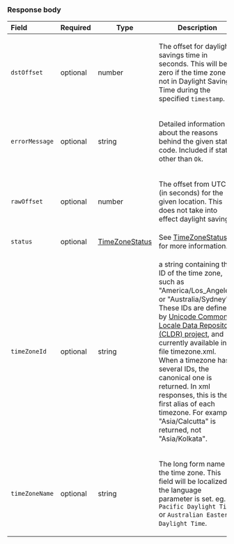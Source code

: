 <!--- This is a generated file, do not edit! -->
<!--- [START maps_http_schema_timezoneresponse] -->
<h3 class="schema-object" id="TimeZoneResponse">Response body</h3>

| Field          | Required | Type                                               | Description                                                                                                                                                                                                                                                                                                                                                                                                                                                                                                           |
| :------------- | -------- | -------------------------------------------------- | --------------------------------------------------------------------------------------------------------------------------------------------------------------------------------------------------------------------------------------------------------------------------------------------------------------------------------------------------------------------------------------------------------------------------------------------------------------------------------------------------------------------- |
| `dstOffset`    | optional | number                                             | <div class="nonref-property-description"><p>The offset for daylight-savings time in seconds. This will be zero if the time zone is not in Daylight Savings Time during the specified <code>timestamp</code>.</p></div>                                                                                                                                                                                                                                                                                                |
| `errorMessage` | optional | string                                             | <div class="nonref-property-description"><p>Detailed information about the reasons behind the given status code. Included if status other than <code>Ok</code>.</p></div>                                                                                                                                                                                                                                                                                                                                             |
| `rawOffset`    | optional | number                                             | <div class="nonref-property-description"><p>The offset from UTC (in seconds) for the given location. This does not take into effect daylight savings.</p></div>                                                                                                                                                                                                                                                                                                                                                       |
| `status`       | optional | [TimeZoneStatus](#TimeZoneStatus "TimeZoneStatus") | See [TimeZoneStatus](#TimeZoneStatus "TimeZoneStatus") for more information.                                                                                                                                                                                                                                                                                                                                                                                                                                          |
| `timeZoneId`   | optional | string                                             | <div class="nonref-property-description"><p>a string containing the ID of the time zone, such as "America/Los_Angeles" or "Australia/Sydney". These IDs are defined by <a href="http://cldr.unicode.org/">Unicode Common Locale Data Repository (CLDR) project</a>, and currently available in file timezone.xml. When a timezone has several IDs, the canonical one is returned. In xml responses, this is the first alias of each timezone. For example, "Asia/Calcutta" is returned, not "Asia/Kolkata".</p></div> |
| `timeZoneName` | optional | string                                             | <div class="nonref-property-description"><p>The long form name of the time zone. This field will be localized if the language parameter is set. eg. <code>Pacific Daylight Time</code> or <code>Australian Eastern Daylight Time</code>.</p></div>                                                                                                                                                                                                                                                                    |

<!--- [END maps_http_schema_timezoneresponse] -->
